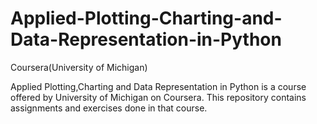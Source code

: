 # Applied-Plotting-Charting-and-Data-Representation-in-Python
Coursera(University of Michigan)

Applied Plotting,Charting and Data Representation in Python is a course offered by University of Michigan on Coursera. This repository contains assignments and exercises done in that course.
